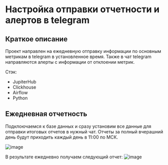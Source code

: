 # Настройка отправки отчетности и алертов в  telegram

## Краткое описание

Проект направлен на ежедневную отправку информации по основным метрикам в telegram в установленное время. Также в чат telegram направляются алерты с информации от отклоении метрик. 

Стэк:

- JupiterHub
- Clickhouse
- Airflow
- Python

## Ежедневная отчетность

Подклоючаемся к базе данных и сразу установим все данные для отправки итоговых отчетов в нужный чат. Отчеты за полный вчерашний день будут приходить каждый день в 11:00 по МСК.

![image](https://user-images.githubusercontent.com/100629361/207143473-1388d215-7915-49e0-bd58-4fd34c91fcf2.png)

В результате ежедневно получаем следующий отчет:
![image](https://user-images.githubusercontent.com/100629361/207144872-ff32a48a-23a5-4349-bd34-1ad715e436ff.png)
